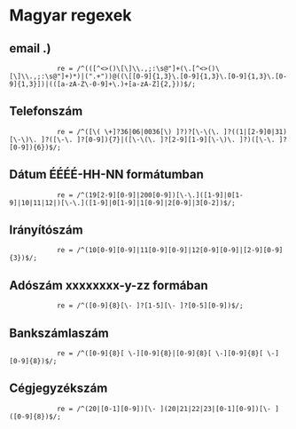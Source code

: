 # Magyar regexek

## email .)
                re = /^(([^<>()\[\]\\.,;:\s@"]+(\.[^<>()\[\]\\.,;:\s@"]+)*)|(".+"))@((\[[0-9]{1,3}\.[0-9]{1,3}\.[0-9]{1,3}\.[0-9]{1,3}])|(([a-zA-Z\-0-9]+\.)+[a-zA-Z]{2,}))$/;
              
## Telefonszám
                
                re = /^([\( \+]?36|06|0036[\) ]?)?[\-\(\. ]?((1|[2-9]0|31)[\-\)\. ]?([\-\. ]?[0-9]){7}|([\-\(\. ]?[2-9][1-9][\-\)\. ]?)([\-\. ]?[0-9]){6})$/;

## Dátum ÉÉÉÉ-HH-NN formátumban

                re = /^(19[2-9][0-9]|200[0-9])[\-\.]([1-9]|0[1-9]|10|11|12|)[\-\.]([1-9]|0[1-9]|1[0-9]|2[0-9]|3[0-2])$/;

## Irányítószám
                re = /^(10[0-9][0-9]|11[0-9][0-9]|12[0-9][0-9]|[2-9][0-9]{3})$/;
                
## Adószám xxxxxxxx-y-zz formában

                re = /^([0-9]{8}[\- ]?[1-5][\- ]?[0-5][0-9])$/;

## Bankszámlaszám

                re = /^([0-9]{8}[ \-][0-9]{8}|[0-9]{8}[ \-][0-9]{8}[ \-][0-9]{8})$/;
             
## Cégjegyzékszám
                
                re = /^(20|[0-1][0-9])[\- ](20|21|22|23|[0-1][0-9])[\- ]([0-9]{8})$/;
                

